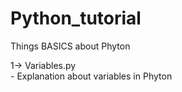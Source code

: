 # Python_tutorial

Things BASICS about Phyton
  
  1-> Variables.py  
      - Explanation about variables in Phyton
